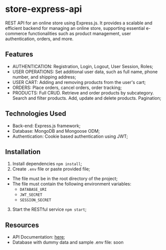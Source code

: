 # store-express-api
REST API for an online store using Express.js. It provides a scalable and
efficient backend for managing an online store, supporting essential e-commerce
functionalities such as product management, user authentication, orders, and
more.

## Features
- AUTHENTICATION: Registration, Login, Logout, User Session, Roles;
- USER OPERATIONS: Set additional user data, such as full name, phone number, and shipping address;
- USER CART: Adding and removing products from the user's cart;
- ORDERS: Place orders, cancel orders, order tracking;
- PRODUCTS: Full CRUD. Retrieve and order products by subcategory. Search and filter products. Add, update and delete products. Pagination;

## Technologies Used
- Back-end: Express.js framework;
- Database: MongoDB and Mongoose ODM;
- Authentication: Cookie based authentication using JWT;

## Installation
1. Install dependencies `npm install`;
2. Create `.env` file or paste provided file;
- The file must be in the root directory of the project;
- The file must contain the following environment variables:
     - `DATABASE_URI`  
     - `JWT_SECRET`  
     - `SESSION_SECRET`  
3. Start the RESTful service `npm start`;

## Resources
- API Documentation: [here](https://drive.google.com/file/d/1823cndUloMaMusO3SOxf5WxBp97uaNMM/view?usp=sharing);
- Database with dummy data and sample .env file: soon